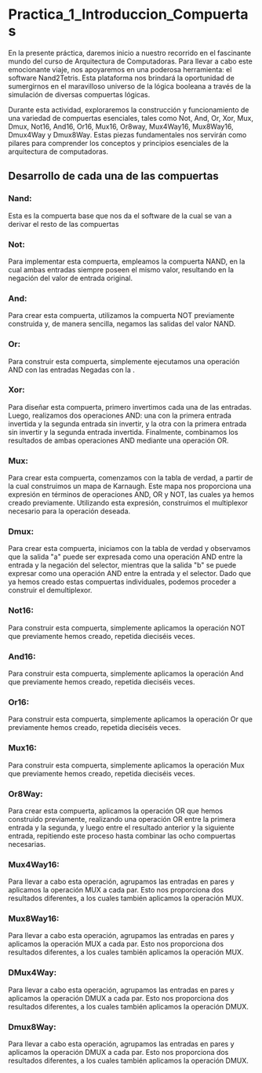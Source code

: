 # Practica_1_Introduccion_Compuertas

En la presente práctica, daremos inicio a nuestro recorrido en el fascinante mundo del curso de Arquitectura de Computadoras. Para llevar a cabo este emocionante viaje, nos apoyaremos en una poderosa herramienta: el software Nand2Tetris. Esta plataforma nos brindará la oportunidad de sumergirnos en el maravilloso universo de la lógica booleana a través de la simulación de diversas compuertas lógicas.

Durante esta actividad, exploraremos la construcción y funcionamiento de una variedad de compuertas esenciales, tales como Not, And, Or, Xor, Mux, Dmux, Not16, And16, Or16, Mux16, Or8way, Mux4Way16, Mux8Way16, Dmux4Way y Dmux8Way. Estas piezas fundamentales nos servirán como pilares para comprender los conceptos y principios esenciales de la arquitectura de computadoras.

## Desarrollo de cada una de las compuertas 

### Nand: 
Esta es la compuerta base que nos da el software de la cual se van a derivar el resto de las compuertas

### Not: 
Para implementar esta compuerta, empleamos la compuerta NAND, en la cual ambas entradas siempre poseen el mismo valor, resultando en la negación del valor de entrada original.

### And: 
Para crear esta compuerta, utilizamos la compuerta NOT previamente construida y, de manera sencilla, negamos las salidas del valor NAND.

### Or: 
Para construir esta compuerta, simplemente ejecutamos una operación AND con las entradas Negadas con la .

### Xor: 
Para diseñar esta compuerta, primero invertimos cada una de las entradas. Luego, realizamos dos operaciones AND: una con la primera entrada invertida y la segunda entrada sin invertir, y la otra con la primera entrada sin invertir y la segunda entrada invertida. Finalmente, combinamos los resultados de ambas operaciones AND mediante una operación OR.

### Mux: 
Para crear esta compuerta, comenzamos con la tabla de verdad, a partir de la cual construimos un mapa de Karnaugh. Este mapa nos proporciona una expresión en términos de operaciones AND, OR y NOT, las cuales ya hemos creado previamente. Utilizando esta expresión, construimos el multiplexor necesario para la operación deseada. 

### Dmux: 
Para crear esta compuerta, iniciamos con la tabla de verdad y observamos que la salida "a" puede ser expresada como una operación AND entre la entrada y la negación del selector, mientras que la salida "b" se puede expresar como una operación AND entre la entrada y el selector. Dado que ya hemos creado estas compuertas individuales, podemos proceder a construir el demultiplexor. 

### Not16: 
Para construir esta compuerta, simplemente aplicamos la operación NOT que previamente hemos creado, repetida dieciséis veces.

### And16: 
Para construir esta compuerta, simplemente aplicamos la operación And que previamente hemos creado, repetida dieciséis veces.

### Or16: 
Para construir esta compuerta, simplemente aplicamos la operación Or que previamente hemos creado, repetida dieciséis veces.

### Mux16: 
Para construir esta compuerta, simplemente aplicamos la operación Mux que previamente hemos creado, repetida dieciséis veces.

### Or8Way: 
Para crear esta compuerta, aplicamos la operación OR que hemos construido previamente, realizando una operación OR entre la primera entrada y la segunda, y luego entre el resultado anterior y la siguiente entrada, repitiendo este proceso hasta combinar las ocho compuertas necesarias.

### Mux4Way16: 
Para llevar a cabo esta operación, agrupamos las entradas en pares y aplicamos la operación MUX a cada par. Esto nos proporciona dos resultados diferentes, a los cuales también aplicamos la operación MUX.

### Mux8Way16: 
Para llevar a cabo esta operación, agrupamos las entradas en pares y aplicamos la operación MUX a cada par. Esto nos proporciona dos resultados diferentes, a los cuales también aplicamos la operación MUX.

### DMux4Way: 
Para llevar a cabo esta operación, agrupamos las entradas en pares y aplicamos la operación DMUX a cada par. Esto nos proporciona dos resultados diferentes, a los cuales también aplicamos la operación DMUX.

### Dmux8Way: 
Para llevar a cabo esta operación, agrupamos las entradas en pares y aplicamos la operación DMUX a cada par. Esto nos proporciona dos resultados diferentes, a los cuales también aplicamos la operación DMUX.
